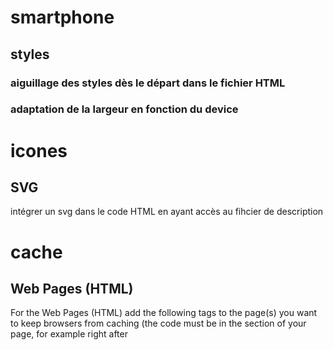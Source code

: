 # smartphone

## styles

### aiguillage des styles dès le départ dans le fichier HTML

<link href="./indexD.css" rel="stylesheet" type="text/css" media="screen and (min-width: 321px)" />

<link href="./indexSP.css" rel="stylesheet" type="text/css" media="only screen and (max-width: 320px)" />

### adaptation de la largeur en fonction du device

<meta name="viewport" content="user-scalable=no, width=device-width" />

# icones

## SVG
 intégrer un svg dans le code HTML en ayant accès au fihcier de description

 <object data="./svg/alarm.svg" type="image/svg+xml" id="svgAlarm"></object>

# cache

## Web Pages (HTML)
For the Web Pages (HTML) add the following <meta> tags to the page(s) you want to keep browsers from caching (the code must be in the <head> section of your page, for example right after <title> tag):

<meta http-equiv="Cache-Control" content="no-cache, no-store, must-revalidate" />
<meta http-equiv="Pragma" content="no-cache" />
<meta http-equiv="Expires" content="0" />

## .htaccess (Apache)

<IfModule mod_headers.c>
  Header set Cache-Control "no-cache, no-store, must-revalidate"
  Header set Pragma "no-cache"
  Header set Expires 0
</IfModule>

# barre de navigation

## fixer TOP

la barre ne déroule pas

<div class="fixed-top">